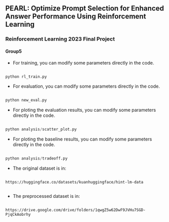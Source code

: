 ## PEARL: Optimize Prompt Selection for Enhanced Answer Performance Using Reinforcement Learning
### Reinforcement Learning 2023 Final Project
#### Group5

* For training, you can modify some parameters directly in the code.
``` python

python rl_train.py

```

* For evaluation, you can modify some parameters directly in the code.
``` python

python new_eval.py

```

* For ploting the evaluation results, you can modify some parameters directly in the code.

``` python

python analysis/scatter_plot.py

```

* For ploting the baseline results, you can modify some parameters directly in the code.

``` python

python analysis/tradeoff.py

```

* The original dataset is in:
``` 

https://huggingface.co/datasets/kuanhuggingface/hint-lm-data


```

* The preprocessed dataset is in:

``` 

https://drive.google.com/drive/folders/1qwgZ5w62DwF9JVHu7SGD-PjqCkAobrhy


```
